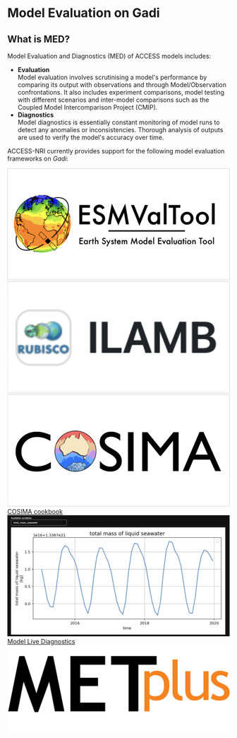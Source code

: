 # Model Evaluation on Gadi
## What is MED?

Model Evaluation and Diagnostics (MED) of ACCESS models includes:

<ul>
  <li><b>Evaluation</b>
    <br>
    Model evaluation involves scrutinising a model's performance by comparing its output with observations and through Model/Observation confrontations. It also includes experiment comparisons, model testing with different scenarios and inter-model comparisons such as the Coupled Model Intercomparison Project (CMIP).
  <li>
    <b>Diagnostics</b>
    <br>
    Model diagnostics is essentially constant monitoring of model runs to detect any anomalies or inconsistencies. Thorough analysis of outputs are used to verify the model's accuracy over time.
    <br>
</ul>

ACCESS-NRI currently provides support for the following model evaluation frameworks on <i>Gadi</i>:

<div class="card-container">
    <a href="esmvaltool_workflow" class="vertical-card aspect-ratio2to1">
        <div class="card-image-container">
            <img src="../../assets/model_evaluation/logo_esmvaltool.png" alt="ESMValTool" class="img-cover"></img>
        </div>
        <!--<div class="card-text-container bold">ESMValTool</div> -->
    </a>
    <a href="ilamb_workflow" class="vertical-card aspect-ratio2to1">
        <div class="card-image-container">
            <img src="../../assets/model_evaluation/logo_ilamb.png" alt="ILAMB" class="img-cover"></img>
        </div>
        <!-- <div class="card-text-container bold">ILAMB</div> -->
    </a>
    <a href="cosima" class="vertical-card aspect-ratio2to1">
        <div class="card-image-container">
            <img src="../../assets/model_evaluation/logo_cosima.png" alt="Pangeo/COSIMA" class="img-cover"></img>
        </div>
        <div class="card-text-container bold">COSIMA cookbook</div>
    </a>
    <a href="../model_diagnostics" class="vertical-card aspect-ratio2to1">
        <div class="card-image-container">
            <img src="../../assets/model_evaluation/live_diagnostics/tutorial_image_4.png" alt="Model Live Diagnostics" class="img-contain white-background"></img>
        </div>
        <div class="card-text-container bold">Model Live Diagnostics</div>
    </a>
    <a href="metplus" class="vertical-card aspect-ratio2to1">
        <div class="card-image-container">
            <img src="../../assets/model_evaluation/METplus_logo.png" alt="METplus" class="img-contain white-background"></img>
        </div>
        <!-- <div class="card-text-container bold">METplus</div> -->
    </a>
</div>

<!-- The best way to get our help is by raising an issue on the <a href="https://forum.access-hive.org.au/" target="_blank">community forum</a> with tags `help` and another tag for the specific framework. 

### Tools in development

For the evaluation and diagnosis of ACCESS climate models, the following tools are currently being setup:  

* Data format processing tools like APP4  
* An Evaluation Recipe Gallery with searching functionality  

In future, ACCESS-NRI aims to support a broader range of frameworks and recipes that are currently not supported, but are listed in <a href="\community_resources/community_med">Community Resources</a>.-->